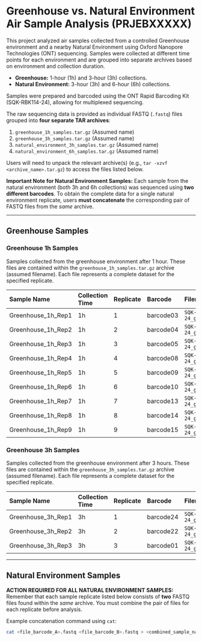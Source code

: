 # Greenhouse vs. Natural Environment Air Sample Analysis (PRJEBXXXXX)

This project analyzed air samples collected from a controlled Greenhouse environment and a nearby Natural Environment using Oxford Nanopore Technologies (ONT) sequencing. Samples were collected at different time points for each environment and are grouped into separate archives based on environment and collection duration.

* **Greenhouse:** 1-hour (1h) and 3-hour (3h) collections.
* **Natural Environment:** 3-hour (3h) and 6-hour (6h) collections.

Samples were prepared and barcoded using the ONT Rapid Barcoding Kit (SQK-RBK114-24), allowing for multiplexed sequencing.

The raw sequencing data is provided as individual FASTQ (`.fastq`) files grouped into **four separate TAR archives**:

1.  `greenhouse_1h_samples.tar.gz` (Assumed name)
2.  `greenhouse_3h_samples.tar.gz` (Assumed name)
3.  `natural_environment_3h_samples.tar.gz` (Assumed name)
4.  `natural_environment_6h_samples.tar.gz` (Assumed name)

Users will need to unpack the relevant archive(s) (e.g., `tar -xzvf <archive_name>.tar.gz`) to access the files listed below.

**Important Note for Natural Environment Samples:** Each sample from the natural environment (both 3h and 6h collections) was sequenced using **two different barcodes**. To obtain the complete data for a single natural environment replicate, users **must concatenate** the corresponding pair of FASTQ files from the *same* archive.

---

## Greenhouse Samples

### Greenhouse 1h Samples

Samples collected from the greenhouse environment after 1 hour. These files are contained within the `greenhouse_1h_samples.tar.gz` archive (assumed filename). Each file represents a complete dataset for the specified replicate.

| Sample Name        | Collection Time | Replicate | Barcode   | Filename (within archive)                       |
| :----------------- | :-------------- | :-------- | :-------- | :---------------------------------------------- |
| Greenhouse_1h_Rep1 | 1h              | 1         | barcode03 | `SQK-RBK114-24_greenhouse_1h_1_barcode03.fastq` |
| Greenhouse_1h_Rep2 | 1h              | 2         | barcode04 | `SQK-RBK114-24_greenhouse_1h_2_barcode04.fastq` |
| Greenhouse_1h_Rep3 | 1h              | 3         | barcode05 | `SQK-RBK114-24_greenhouse_1h_3_barcode05.fastq` |
| Greenhouse_1h_Rep4 | 1h              | 4         | barcode08 | `SQK-RBK114-24_greenhouse_1h_4_barcode08.fastq` |
| Greenhouse_1h_Rep5 | 1h              | 5         | barcode09 | `SQK-RBK114-24_greenhouse_1h_5_barcode09.fastq` |
| Greenhouse_1h_Rep6 | 1h              | 6         | barcode10 | `SQK-RBK114-24_greenhouse_1h_6_barcode10.fastq` |
| Greenhouse_1h_Rep7 | 1h              | 7         | barcode13 | `SQK-RBK114-24_greenhouse_1h_7_barcode13.fastq` |
| Greenhouse_1h_Rep8 | 1h              | 8         | barcode14 | `SQK-RBK114-24_greenhouse_1h_8_barcode14.fastq` |
| Greenhouse_1h_Rep9 | 1h              | 9         | barcode15 | `SQK-RBK114-24_greenhouse_1h_9_barcode15.fastq` |

### Greenhouse 3h Samples

Samples collected from the greenhouse environment after 3 hours. These files are contained within the `greenhouse_3h_samples.tar.gz` archive (assumed filename). Each file represents a complete dataset for the specified replicate.

| Sample Name        | Collection Time | Replicate | Barcode   | Filename (within archive)                       |
| :----------------- | :-------------- | :-------- | :-------- | :---------------------------------------------- |
| Greenhouse_3h_Rep1 | 3h              | 1         | barcode24 | `SQK-RBK114-24_greenhouse_3h_1_barcode24.fastq` |
| Greenhouse_3h_Rep2 | 3h              | 2         | barcode22 | `SQK-RBK114-24_greenhouse_3h_2_barcode22.fastq` |
| Greenhouse_3h_Rep3 | 3h              | 3         | barcode01 | `SQK-RBK114-24_greenhouse_3h_3_barcode01.fastq` |

---

## Natural Environment Samples

**ACTION REQUIRED FOR ALL NATURAL ENVIRONMENT SAMPLES:** Remember that each sample replicate listed below consists of **two** FASTQ files found within the *same* archive. You must combine the pair of files for each replicate before analysis.

Example concatenation command using `cat`:
```bash
cat <file_barcode_A>.fastq <file_barcode_B>.fastq > <combined_sample_name>.fastq
